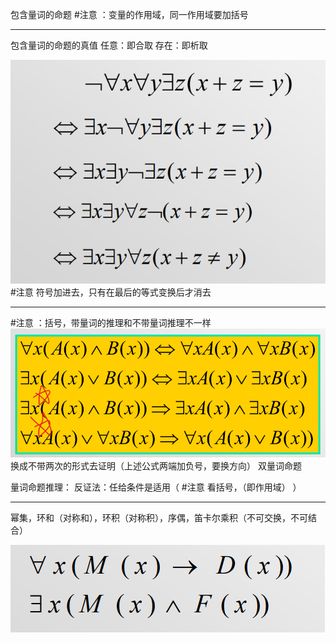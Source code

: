 包含量词的命题
#注意 ：变量的作用域，同一作用域要加括号

---
包含量词的命题的真值
	任意：即合取
	存在：即析取



![](附件/Pasted%20image%2020230227155333.png)
#注意 符号加进去，只有在最后的等式变换后才消去


---
#注意 ：括号，带量词的推理和不带量词推理不一样
![](附件/Pasted%20image%2020230228210638.png)
换成不带两次的形式去证明（上述公式两端加负号，要换方向）
双量词命题

量词命题推理：
	反证法：任给条件是适用（ #注意 看括号，（即作用域） ）

---
幂集，环和（对称和），环积（对称积），序偶，笛卡尔乘积（不可交换，不可结合）



![](附件/Pasted%20image%2020230301094009.png)
